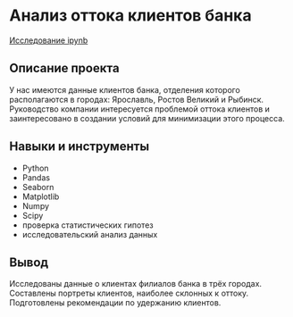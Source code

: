 # Анализ оттока клиентов банка
[Исследование ipynb](https://github.com/Stinkovoy/Portfolio/blob/main/09_Анализ%20оттока%20клиентов%20"Метанпромбанка"/Project_9.ipynb)
## Описание проекта
У нас имеются данные клиентов банка, отделения которого располагаются в городах: Ярославль, Ростов Великий и Рыбинск. Руководство компании интересуется проблемой оттока клиентов и заинтересовано в создании условий для минимизации этого процесса.
## Навыки и инструменты
- Python
- Pandas
- Seaborn
- Matplotlib
- Numpy
- Scipy
- проверка статистических гипотез
- исследовательский анализ данных
## Вывод
Исследованы данные о клиентах филиалов банка в трёх городах. Составлены портреты клиентов, наиболее склонных к оттоку. Подготовлены рекомендации по удержанию клиентов.
